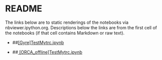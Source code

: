 # README #

The links below are to static renderings of the notebooks via nbviewer.ipython.org. Descriptions below the links are from the first cell of the notebooks (if that cell contains Markdown or raw text).


* ##[[Gyre]TestMytrc.ipynb](http://nbviewer.jupyter.org/urls/bitbucket.org/ccar-modeling/analysis/raw/86fc659a01a7ce60133afaa151684edb59ae7ec5/Cindy%20Yu/%5BGyre%5DTestMytrc.ipynb)

* ##[ [ORCA_offline]TestMytrc.ipynb](http://nbviewer.jupyter.org/urls/bitbucket.org/ccar-modeling/analysis/raw/a45d448cb66fa557cef07967f32d69c3cbae3bf8/Cindy%20Yu/%5BORCA_offline%5DTestMytrc.ipynb)




